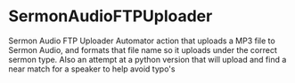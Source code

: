 # SermonAudioFTPUploader
Sermon Audio FTP Uploader
Automator action that uploads a MP3 file to Sermon Audio, and formats that file name so it uploads under the correct sermon type.
Also an attempt at a python version that will upload and find a near match for a speaker to help avoid typo's

